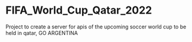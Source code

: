 # FIFA_World_Cup_Qatar_2022
Project to create a server for apis of the upcoming soccer world cup to be held in qatar, GO ARGENTINA
